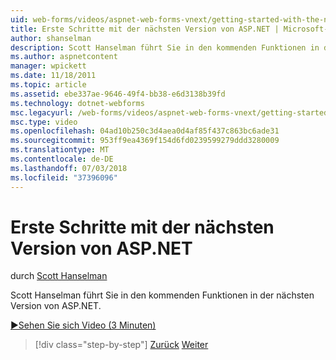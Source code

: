 ```yaml
---
uid: web-forms/videos/aspnet-web-forms-vnext/getting-started-with-the-next-version-of-aspnet
title: Erste Schritte mit der nächsten Version von ASP.NET | Microsoft-Dokumentation
author: shanselman
description: Scott Hanselman führt Sie in den kommenden Funktionen in der nächsten Version von ASP.NET.
ms.author: aspnetcontent
manager: wpickett
ms.date: 11/18/2011
ms.topic: article
ms.assetid: ebe337ae-9646-49f4-bb38-e6d3138b39fd
ms.technology: dotnet-webforms
msc.legacyurl: /web-forms/videos/aspnet-web-forms-vnext/getting-started-with-the-next-version-of-aspnet
msc.type: video
ms.openlocfilehash: 04ad10b250c3d4aea0d4af85f437c863bc6ade31
ms.sourcegitcommit: 953ff9ea4369f154d6fd0239599279ddd3280009
ms.translationtype: MT
ms.contentlocale: de-DE
ms.lasthandoff: 07/03/2018
ms.locfileid: "37396096"
---
```

<a name="getting-started-with-the-next-version-of-aspnet"></a>Erste Schritte mit der nächsten Version von ASP.NET
====================
durch [Scott Hanselman](https://github.com/shanselman)

Scott Hanselman führt Sie in den kommenden Funktionen in der nächsten Version von ASP.NET.

[&#9654;Sehen Sie sich Video (3 Minuten)](https://channel9.msdn.com/Blogs/ASP-NET-Site-Videos/getting-started-with-the-next-version-of-aspnet)

> [!div class="step-by-step"]
> [Zurück](aspnet-vnext-videos-bundling-and-minification.md)
> [Weiter](aspnet-and-web-tools-20122.md)
